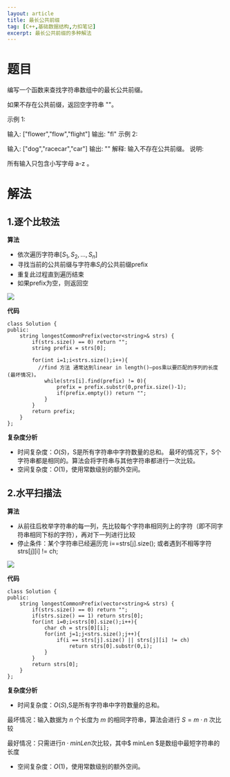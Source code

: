 ```yaml
---
layout: article
title: 最长公共前缀
tag: [C++,基础数据结构,力扣笔记]
excerpt: 最长公共前缀的多种解法
---
```


# 题目
编写一个函数来查找字符串数组中的最长公共前缀。

如果不存在公共前缀，返回空字符串 ""。

示例 1:
>
输入: ["flower","flow","flight"]
输出: "fl"
示例 2:

>
输入: ["dog","racecar","car"]
输出: ""
解释: 输入不存在公共前缀。
说明:

所有输入只包含小写字母 a-z 。

# 解法
## 1.逐个比较法

**算法**
- 依次遍历字符串$[S_1,S_2,...,S_n]$
- 寻找当前的公共前缀与字符串$S_i$的公共前缀prefix
- 重复此过程直到遍历结束
- 如果prefix为空，则返回空

![](https://cdn.jsdelivr.net/gh/Mronne/MarkDownImg/img/20200321210349.png)

**代码**
```
class Solution {
public:
    string longestCommonPrefix(vector<string>& strs) {
        if(strs.size() == 0) return "";
        string prefix = strs[0];

        for(int i=1;i<strs.size();i++){
          //find 方法 通常达到linear in length()—pos乘以要匹配的序列的长度(最坏情况)。
            while(strs[i].find(prefix) != 0){
                prefix = prefix.substr(0,prefix.size()-1);
                if(prefix.empty()) return "";
            }
        }
        return prefix;
    }
};
```

**复杂度分析**
- 时间复杂度：$O(S)$，S是所有字符串中字符数量的总和。
最坏的情况下，S个字符串都是相同的。算法会将字符串与其他字符串都进行一次比较。
- 空间复杂度：$O(1)$，使用常数级别的额外空间。
​
## 2.水平扫描法

**算法**
- 从前往后枚举字符串的每一列，先比较每个字符串相同列上的字符（即不同字符串相同下标的字符），再对下一列进行比较
- 停止条件：某个字符串已经遍历完 i==strs[j].size(); 或者遇到不相等字符 strs[j][i] != ch;

![](https://cdn.jsdelivr.net/gh/Mronne/MarkDownImg/img/20200321213302.png)

**代码**
```
class Solution {
public:
    string longestCommonPrefix(vector<string>& strs) {
        if(strs.size() == 0) return "";
        if(strs.size() == 1) return strs[0];
        for(int i=0;i<strs[0].size();i++){
            char ch = strs[0][i];
            for(int j=1;j<strs.size();j++){
                if(i == strs[j].size() || strs[j][i] != ch)
                    return strs[0].substr(0,i);
            }
        }
        return strs[0];
    }
};
```

**复杂度分析**
- 时间复杂度：$O(S)$,S是所有字符串中字符数量的总和。

最坏情况：输入数据为 $n$ 个长度为 $m$ 的相同字符串，算法会进行 $S=m \cdot n$ 次比较

最好情况：只需进行$n \cdot minLen$次比较，其中$ minLen $是数组中最短字符串的长度

- 空间复杂度：$O(1)$，使用常数级别的额外空间。
